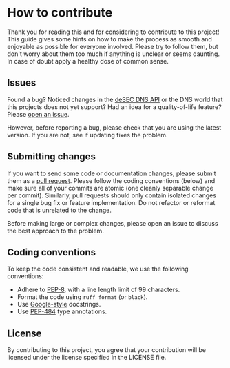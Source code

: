 How to contribute
=================

Thank you for reading this and for considering to contribute to this project!
This guide gives some hints on how to make the process as smooth and enjoyable
as possible for everyone involved. Please try to follow them, but don't worry
about them too much if anything is unclear or seems daunting. In case of doubt
apply a healthy dose of common sense.

Issues
------

Found a bug? Noticed changes in the [deSEC DNS API](https://desec.readthedocs.io/en/latest/index.html)
or the DNS world that this projects does not yet support? Had an idea for a
quality-of-life feature? Please [open an issue](https://github.com/s-hamann/desec-dns/issues/new/choose).

However, before reporting a bug, please check that you are using the latest
version. If you are not, see if updating fixes the problem.

Submitting changes
------------------

If you want to send some code or documentation changes, please submit them as a
[pull request](https://github.com/s-hamann/desec-dns/pull/new).
Please follow the coding conventions (below) and make sure all of your commits
are atomic (one cleanly separable change per commit).
Similarly, pull requests should only contain isolated changes for a single bug
fix or feature implementation. Do not refactor or reformat code that is
unrelated to the change.

Before making large or complex changes, please open an issue to discuss the
best approach to the problem.

Coding conventions
------------------

To keep the code consistent and readable, we use the following conventions:

* Adhere to [PEP-8](https://peps.python.org/pep-0008/), with a line length limit of 99 characters.
* Format the code using `ruff format` (or `black`).
* Use [Google-style](https://google.github.io/styleguide/pyguide.html#s3.8-comments-and-docstrings) docstrings.
* Use [PEP-484](https://peps.python.org/pep-0484/) type annotations.

License
-------

By contributing to this project, you agree that your contribution will be
licensed under the license specified in the LICENSE file.
